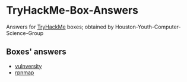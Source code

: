 # TryHackMe-Box-Answers

Answers for [TryHackMe](https://tryhackme.com) boxes; obtained by Houston-Youth-Computer-Science-Group

## Boxes' answers

- [vulnversity](vulnversity/answers.md)
- [rpnmap](rpnmap/answers.md)
